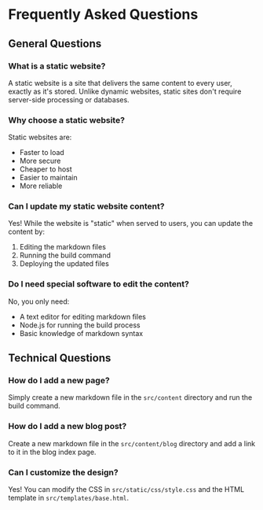 # Frequently Asked Questions

## General Questions

### What is a static website?
A static website is a site that delivers the same content to every user, exactly as it's stored. Unlike dynamic websites, static sites don't require server-side processing or databases.

### Why choose a static website?
Static websites are:
- Faster to load
- More secure
- Cheaper to host
- Easier to maintain
- More reliable

### Can I update my static website content?
Yes! While the website is "static" when served to users, you can update the content by:
1. Editing the markdown files
2. Running the build command
3. Deploying the updated files

### Do I need special software to edit the content?
No, you only need:
- A text editor for editing markdown files
- Node.js for running the build process
- Basic knowledge of markdown syntax

## Technical Questions

### How do I add a new page?
Simply create a new markdown file in the `src/content` directory and run the build command.

### How do I add a new blog post?
Create a new markdown file in the `src/content/blog` directory and add a link to it in the blog index page.

### Can I customize the design?
Yes! You can modify the CSS in `src/static/css/style.css` and the HTML template in `src/templates/base.html`. 